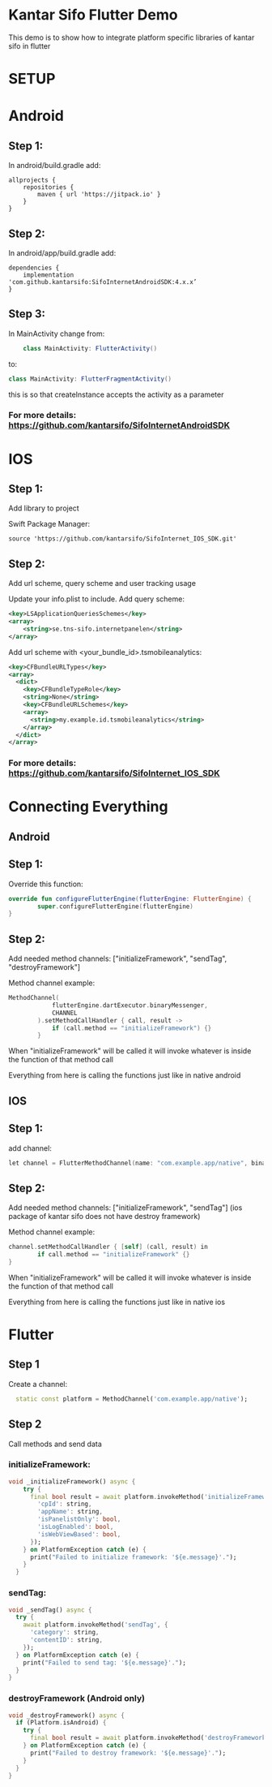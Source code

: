 # Kantar Sifo Flutter Demo
This demo is to show how to integrate platform specific libraries of kantar sifo in flutter

# SETUP

# Android

## Step 1:
In android/build.gradle add:
```
allprojects {
    repositories {
        maven { url 'https://jitpack.io' }
    }
}
```

## Step 2:
In android/app/build.gradle add:
```
dependencies {
    implementation 'com.github.kantarsifo:SifoInternetAndroidSDK:4.x.x’
}
```

## Step 3:
In MainActivity change from:
```java
    class MainActivity: FlutterActivity()
```
to:
```java
class MainActivity: FlutterFragmentActivity()
```
this is so that createInstance accepts the activity as a parameter

### For more details: https://github.com/kantarsifo/SifoInternetAndroidSDK

# IOS

## Step 1:

Add library to project

Swift Package Manager:
```shell
source 'https://github.com/kantarsifo/SifoInternet_IOS_SDK.git'
```

## Step 2:

Add url scheme, query scheme and user tracking usage

Update your info.plist to include. Add query scheme:
```xml
<key>LSApplicationQueriesSchemes</key>
<array>
	<string>se.tns-sifo.internetpanelen</string>
</array>
```
Add url scheme with <your_bundle_id>.tsmobileanalytics:
```xml
<key>CFBundleURLTypes</key>
<array>
  <dict>
    <key>CFBundleTypeRole</key>
    <string>None</string>
    <key>CFBundleURLSchemes</key>
    <array>
      <string>my.example.id.tsmobileanalytics</string>
    </array>
  </dict>
</array>
```

### For more details: https://github.com/kantarsifo/SifoInternet_IOS_SDK

# Connecting Everything

## Android

## Step 1:
Override this function:
```kotlin
override fun configureFlutterEngine(flutterEngine: FlutterEngine) {
        super.configureFlutterEngine(flutterEngine)
}
```
## Step 2:
Add needed method channels: ["initializeFramework", "sendTag", "destroyFramework"]

Method channel example:
```kotlin
MethodChannel(
            flutterEngine.dartExecutor.binaryMessenger,
            CHANNEL
        ).setMethodCallHandler { call, result ->
            if (call.method == "initializeFramework") {}
        }
```
When "initializeFramework" will be called it will invoke whatever 
is inside the function of that method call

Everything from here is calling the functions just like in native android

## IOS

## Step 1:
add channel:
```objectivec
let channel = FlutterMethodChannel(name: "com.example.app/native", binaryMessenger: controller.binaryMessenger)
```
## Step 2:
Add needed method channels: ["initializeFramework", "sendTag"] (ios package of kantar sifo does not have destroy framework)

Method channel example:
```objectivec
channel.setMethodCallHandler { [self] (call, result) in
        if call.method == "initializeFramework" {}
}
```

When "initializeFramework" will be called it will invoke whatever
is inside the function of that method call

Everything from here is calling the functions just like in native ios

# Flutter

## Step 1
Create a channel:
```dart
  static const platform = MethodChannel('com.example.app/native');
```

## Step 2
Call methods and send data

### initializeFramework:

```dart
void _initializeFramework() async {
    try {
      final bool result = await platform.invokeMethod('initializeFramework', {
        'cpId': string,
        'appName': string,
        'isPanelistOnly': bool,
        'isLogEnabled': bool,
        'isWebViewBased': bool,
      });
    } on PlatformException catch (e) {
      print("Failed to initialize framework: '${e.message}'.");
    }
  }
```

### sendTag:

```dart
void _sendTag() async {
  try {
    await platform.invokeMethod('sendTag', {
      'category': string,
      'contentID': string,
    });
  } on PlatformException catch (e) {
    print("Failed to send tag: '${e.message}'.");
  }
}
```

### destroyFramework (Android only)
```dart
void _destroyFramework() async {
  if (Platform.isAndroid) {
    try {
      final bool result = await platform.invokeMethod('destroyFramework');
    } on PlatformException catch (e) {
      print("Failed to destroy framework: '${e.message}'.");
    }
  }
}
```
